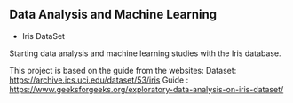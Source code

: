 ## Data Analysis and Machine Learning
- Iris DataSet


Starting data analysis and machine learning studies with the Iris database.

This project is based on the guide from the websites:
Dataset: https://archive.ics.uci.edu/dataset/53/iris
Guide : https://www.geeksforgeeks.org/exploratory-data-analysis-on-iris-dataset/
